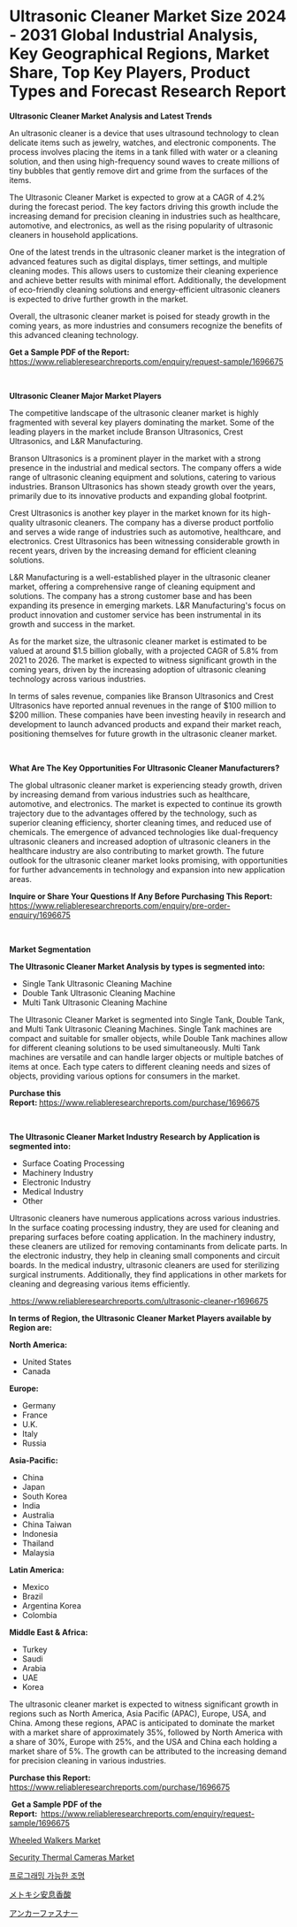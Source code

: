 <p><h1>Ultrasonic Cleaner Market Size 2024 - 2031 Global Industrial Analysis, Key Geographical Regions, Market Share, Top Key Players, Product Types and Forecast Research Report</h1></p><p><strong>Ultrasonic Cleaner Market Analysis and Latest Trends</strong></p>
<p><p>An ultrasonic cleaner is a device that uses ultrasound technology to clean delicate items such as jewelry, watches, and electronic components. The process involves placing the items in a tank filled with water or a cleaning solution, and then using high-frequency sound waves to create millions of tiny bubbles that gently remove dirt and grime from the surfaces of the items.</p><p>The Ultrasonic Cleaner Market is expected to grow at a CAGR of 4.2% during the forecast period. The key factors driving this growth include the increasing demand for precision cleaning in industries such as healthcare, automotive, and electronics, as well as the rising popularity of ultrasonic cleaners in household applications.</p><p>One of the latest trends in the ultrasonic cleaner market is the integration of advanced features such as digital displays, timer settings, and multiple cleaning modes. This allows users to customize their cleaning experience and achieve better results with minimal effort. Additionally, the development of eco-friendly cleaning solutions and energy-efficient ultrasonic cleaners is expected to drive further growth in the market.</p><p>Overall, the ultrasonic cleaner market is poised for steady growth in the coming years, as more industries and consumers recognize the benefits of this advanced cleaning technology.</p></p>
<p><strong>Get a Sample PDF of the Report:&nbsp;</strong> <a href="https://www.reliableresearchreports.com/enquiry/request-sample/1696675">https://www.reliableresearchreports.com/enquiry/request-sample/1696675</a></p>
<p>&nbsp;</p>
<p><strong>Ultrasonic Cleaner Major Market Players</strong></p>
<p><p>The competitive landscape of the ultrasonic cleaner market is highly fragmented with several key players dominating the market. Some of the leading players in the market include Branson Ultrasonics, Crest Ultrasonics, and L&R Manufacturing.</p><p>Branson Ultrasonics is a prominent player in the market with a strong presence in the industrial and medical sectors. The company offers a wide range of ultrasonic cleaning equipment and solutions, catering to various industries. Branson Ultrasonics has shown steady growth over the years, primarily due to its innovative products and expanding global footprint.</p><p>Crest Ultrasonics is another key player in the market known for its high-quality ultrasonic cleaners. The company has a diverse product portfolio and serves a wide range of industries such as automotive, healthcare, and electronics. Crest Ultrasonics has been witnessing considerable growth in recent years, driven by the increasing demand for efficient cleaning solutions.</p><p>L&R Manufacturing is a well-established player in the ultrasonic cleaner market, offering a comprehensive range of cleaning equipment and solutions. The company has a strong customer base and has been expanding its presence in emerging markets. L&R Manufacturing's focus on product innovation and customer service has been instrumental in its growth and success in the market.</p><p>As for the market size, the ultrasonic cleaner market is estimated to be valued at around $1.5 billion globally, with a projected CAGR of 5.8% from 2021 to 2026. The market is expected to witness significant growth in the coming years, driven by the increasing adoption of ultrasonic cleaning technology across various industries.</p><p>In terms of sales revenue, companies like Branson Ultrasonics and Crest Ultrasonics have reported annual revenues in the range of $100 million to $200 million. These companies have been investing heavily in research and development to launch advanced products and expand their market reach, positioning themselves for future growth in the ultrasonic cleaner market.</p></p>
<p>&nbsp;</p>
<p><strong>What Are The Key Opportunities For Ultrasonic Cleaner Manufacturers?</strong></p>
<p><p>The global ultrasonic cleaner market is experiencing steady growth, driven by increasing demand from various industries such as healthcare, automotive, and electronics. The market is expected to continue its growth trajectory due to the advantages offered by the technology, such as superior cleaning efficiency, shorter cleaning times, and reduced use of chemicals. The emergence of advanced technologies like dual-frequency ultrasonic cleaners and increased adoption of ultrasonic cleaners in the healthcare industry are also contributing to market growth. The future outlook for the ultrasonic cleaner market looks promising, with opportunities for further advancements in technology and expansion into new application areas.</p></p>
<p><strong>Inquire or Share Your Questions If Any Before Purchasing This Report:</strong> <a href="https://www.reliableresearchreports.com/enquiry/pre-order-enquiry/1696675">https://www.reliableresearchreports.com/enquiry/pre-order-enquiry/1696675</a></p>
<p>&nbsp;</p>
<p><strong>Market Segmentation</strong></p>
<p><strong>The Ultrasonic Cleaner Market Analysis by types is segmented into:</strong></p>
<p><ul><li>Single Tank Ultrasonic Cleaning Machine</li><li>Double Tank Ultrasonic Cleaning Machine</li><li>Multi Tank Ultrasonic Cleaning Machine</li></ul></p>
<p><p>The Ultrasonic Cleaner Market is segmented into Single Tank, Double Tank, and Multi Tank Ultrasonic Cleaning Machines. Single Tank machines are compact and suitable for smaller objects, while Double Tank machines allow for different cleaning solutions to be used simultaneously. Multi Tank machines are versatile and can handle larger objects or multiple batches of items at once. Each type caters to different cleaning needs and sizes of objects, providing various options for consumers in the market.</p></p>
<p><strong>Purchase this Report:&nbsp;</strong><a href="https://www.reliableresearchreports.com/purchase/1696675">https://www.reliableresearchreports.com/purchase/1696675</a></p>
<p>&nbsp;</p>
<p><strong>The Ultrasonic Cleaner Market Industry Research by Application is segmented into:</strong></p>
<p><ul><li>Surface Coating Processing</li><li>Machinery Industry</li><li>Electronic Industry</li><li>Medical Industry</li><li>Other</li></ul></p>
<p><p>Ultrasonic cleaners have numerous applications across various industries. In the surface coating processing industry, they are used for cleaning and preparing surfaces before coating application. In the machinery industry, these cleaners are utilized for removing contaminants from delicate parts. In the electronic industry, they help in cleaning small components and circuit boards. In the medical industry, ultrasonic cleaners are used for sterilizing surgical instruments. Additionally, they find applications in other markets for cleaning and degreasing various items efficiently.</p></p>
<p><a href="https://www.reliableresearchreports.com/ultrasonic-cleaner-r1696675">&nbsp;https://www.reliableresearchreports.com/ultrasonic-cleaner-r1696675</a></p>
<p><strong>In terms of Region, the Ultrasonic Cleaner Market Players available by Region are:</strong></p>
<p>
    <p> <strong> North America: </strong>
        <ul>
            <li>United States</li>
            <li>Canada</li>
        </ul>
        </p> 
    <p> <strong> Europe: </strong>
        <ul>
            <li>Germany</li>
            <li>France</li>
            <li>U.K.</li>
            <li>Italy</li>
            <li>Russia</li>
        </ul>
        </p> 
    <p> <strong> Asia-Pacific: </strong>
        <ul>
            <li>China</li>
            <li>Japan</li>
            <li>South Korea</li>
            <li>India</li>
            <li>Australia</li>
            <li>China Taiwan</li>
            <li>Indonesia</li>
            <li>Thailand</li>
            <li>Malaysia</li>
        </ul>
        </p> 
    <p> <strong> Latin America: </strong>
        <ul>
            <li>Mexico</li>
            <li>Brazil</li>
            <li>Argentina Korea</li>
            <li>Colombia</li>
        </ul>
        </p> 
    <p> <strong> Middle East & Africa: </strong>
        <ul>
            <li>Turkey</li>
            <li>Saudi</li>
            <li>Arabia</li>
            <li>UAE</li>
            <li>Korea</li>
        </ul>
    </p>
    </p>
<p><p>The ultrasonic cleaner market is expected to witness significant growth in regions such as North America, Asia Pacific (APAC), Europe, USA, and China. Among these regions, APAC is anticipated to dominate the market with a market share of approximately 35%, followed by North America with a share of 30%, Europe with 25%, and the USA and China each holding a market share of 5%. The growth can be attributed to the increasing demand for precision cleaning in various industries.</p></p>
<p><strong>Purchase this Report: </strong><a href="https://www.reliableresearchreports.com/purchase/1696675">https://www.reliableresearchreports.com/purchase/1696675</a></p>
<p>&nbsp;<strong>Get a Sample PDF of the Report:&nbsp;&nbsp;</strong><a href="https://www.reliableresearchreports.com/enquiry/request-sample/1696675">https://www.reliableresearchreports.com/enquiry/request-sample/1696675</a></p>
<p><strong></strong></p>
<p><p><a href="https://www.linkedin.com/pulse/wheeled-walkers-market-size-trends-complete-industry-overview-6vouc">Wheeled Walkers Market</a></p><p><a href="https://github.com/RichRobinson5/Market-Research-Report-List-5/blob/main/security-thermal-cameras-market.md">Security Thermal Cameras Market</a></p><p><a href="https://github.com/KoleLedner/Market-Research-Report-List-1/blob/main/986674064079.md">프로그래밍 가능한 조명</a></p><p><a href="https://github.com/WhitneyMurphy1982/Market-Research-Report-List-1/blob/main/314077665468.md">メトキシ安息香酸</a></p><p><a href="https://medium.com/@annchovey2023/%E3%82%A2%E3%83%B3%E3%82%AB%E3%83%BC%E3%83%95%E3%82%A1%E3%82%B9%E3%83%8A%E3%83%BC%E5%B8%82%E5%A0%B4%E3%81%AE%E5%88%86%E6%9E%90-%E3%82%B0%E3%83%AD%E3%83%BC%E3%83%90%E3%83%AB%E7%94%A3%E6%A5%AD%E3%81%AE%E8%A6%8B%E9%80%9A%E3%81%97%E3%81%A8%E4%BA%88%E6%B8%AC-2024%E5%B9%B4%E3%81%8B%E3%82%892031%E5%B9%B4-7f088a0f0e90">アンカーファスナー</a></p></p>